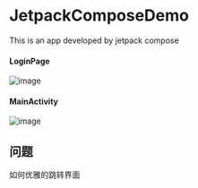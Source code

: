 # JetpackComposeDemo

This is an app developed by jetpack compose 
#### LoginPage
![image](https://user-images.githubusercontent.com/22675676/132500085-053c7ce7-8b90-4040-8b3a-73abdf7877b3.png)
#### MainActivity
![image](https://user-images.githubusercontent.com/22675676/132500269-a4faf7d4-1ab8-428d-bf24-cf82cb9237d2.png)


## 问题
如何优雅的跳转界面
